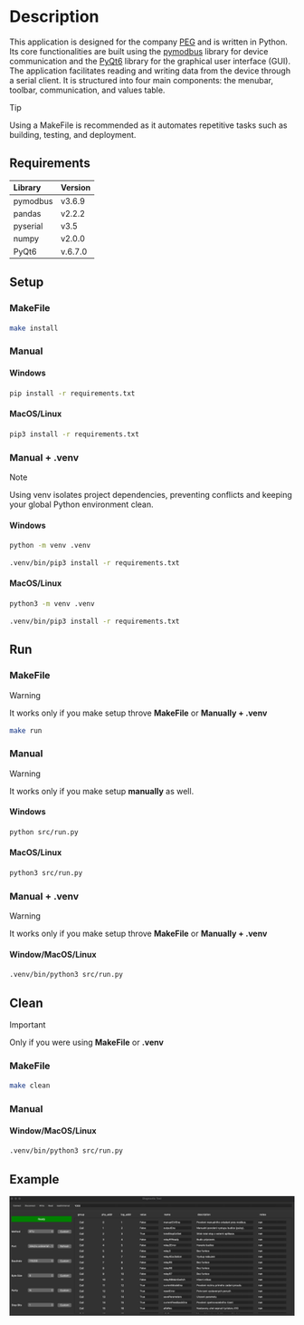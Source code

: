 # Description

This application is designed for the company [PEG](https://peg.cz) and is written in Python. Its core functionalities are built using the [pymodbus](https://pymodbus.readthedocs.io/en/latest/) library for device communication and the [PyQt6](https://pypi.org/project/PyQt6/) library for the graphical user interface (GUI). The application facilitates reading and writing data from the device through a serial client. It is structured into four main components: the menubar, toolbar, communication, and values table.

> [!TIP]
> Using a MakeFile is recommended as it automates repetitive tasks such as building, testing, and deployment.

## Requirements

|Library|Version|
|:------|:------|
|pymodbus|v3.6.9|
|pandas|v2.2.2|
|pyserial|v3.5|
|numpy|v2.0.0|
|PyQt6|v.6.7.0|

## Setup

### MakeFile

```bash
make install
```

### Manual

#### Windows

```bash
pip install -r requirements.txt
```

#### MacOS/Linux

```bash
pip3 install -r requirements.txt
```

### Manual + .venv

> [!NOTE]
> Using venv isolates project dependencies, preventing conflicts and keeping your global Python environment clean.

#### Windows

```bash
python -m venv .venv
```

```bash
.venv/bin/pip3 install -r requirements.txt
```

#### MacOS/Linux

```bash
python3 -m venv .venv
```

```bash
.venv/bin/pip3 install -r requirements.txt
```

## Run

### MakeFile

> [!WARNING]
> It works only if you make setup throve **MakeFile** or **Manually + .venv**

```bash
make run
```

### Manual

> [!WARNING]
> It works only if you make setup **manually** as well.

#### Windows

```bash
python src/run.py
```

#### MacOS/Linux

```bash
python3 src/run.py
```

### Manual + .venv

> [!WARNING]
> It works only if you make setup throve **MakeFile** or **Manually + .venv**

#### Window/MacOS/Linux

```bash
.venv/bin/python3 src/run.py
```

## Clean
> [!IMPORTANT]
> Only if you were using **MakeFile** or **.venv**

### MakeFile

```bash
make clean
```

### Manual

#### Window/MacOS/Linux

```bash
.venv/bin/python3 src/run.py
```

## Example

![example](image/example.png)